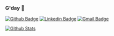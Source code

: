 ### G'day 👋

[![Github Badge](https://img.shields.io/badge/-Github-000?style=flat-square&logo=Github&logoColor=white&link=https://github.com/rkazakov)](https://github.com/victorrodrigues)
[![Linkedin Badge](https://img.shields.io/badge/-LinkedIn-blue?style=flat-square&logo=Linkedin&logoColor=white&link=https://www.linkedin.com/in/ruslankazakov/)](https://www.linkedin.com/in/ruslankazakov/)
[![Gmail Badge](https://img.shields.io/badge/-Gmail-c14438?style=flat-square&logo=Gmail&logoColor=white&link=mailto:ruslan.kazakov@gmail.com)](mailto:ruslan.kazakov@gmail.com)

[![Github Stats](https://github-readme-stats.vercel.app/api?username=rkazakov&hide=[%22issues%22,%22prs%22,%22contribs%22]&show_icons=true&theme=default)](https://github.com/rkazakov)
